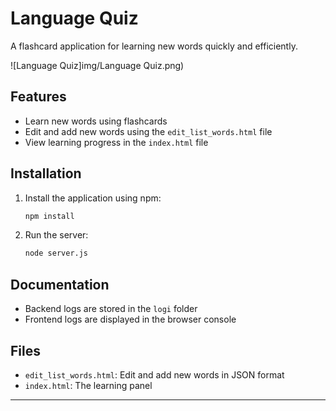 # Language Quiz

A flashcard application for learning new words quickly and efficiently.

![Language Quiz]img/Language Quiz.png)

## Features

- Learn new words using flashcards
- Edit and add new words using the `edit_list_words.html` file
- View learning progress in the `index.html` file

## Installation

1. Install the application using npm:
    ```bash
    npm install
    ```
2. Run the server:
    ```bash
    node server.js
    ```

## Documentation

- Backend logs are stored in the `logi` folder
- Frontend logs are displayed in the browser console

## Files

- `edit_list_words.html`: Edit and add new words in JSON format
- `index.html`: The learning panel

---
